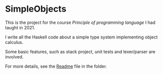 # SimpleObjects

This is the project for the course _Principle of programming language_ I had taught in 2021.

I write all the Haskell code about a simple type system implementing object calculus.

Some basic features, such as stack project, unit tests and lexer/parser are involved.

For more details, see the [Readme](objects/README.md) file in the folder.
